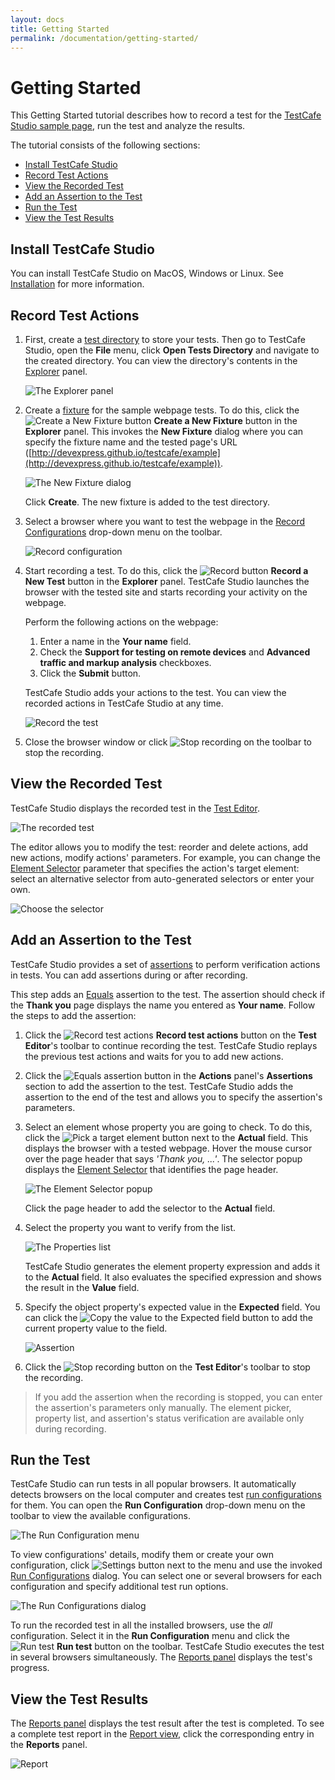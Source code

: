 ```yaml
---
layout: docs
title: Getting Started
permalink: /documentation/getting-started/
---
```

# Getting Started

This Getting Started tutorial describes how to record a test for the [TestCafe Studio sample page](http://devexpress.github.io/testcafe/example), run the test and analyze the results.

The tutorial consists of the following sections:

* [Install TestCafe Studio](#install-testcafe-studio)
* [Record Test Actions](#record-test-actions)
* [View the Recorded Test](#view-the-recorded-test)
* [Add an Assertion to the Test](#add-an-assertion-to-the-test)
* [Run the Test](#run-the-test)
* [View the Test Results](#view-the-test-results)

## Install TestCafe Studio

You can install TestCafe Studio on MacOS, Windows or Linux. See [Installation](../guides/installation.md) for more information.

## Record Test Actions

1. First, create a [test directory](../guides/organize-tests.md#test-directory) to store your tests. Then go to TestCafe Studio, open the **File** menu, click **Open Tests Directory** and navigate to the created directory. You can view the directory's contents in the [Explorer](../user-interface/explorer-panel.md) panel.

    ![The Explorer panel](../../images/getting-started/explorer-panel.png)

2. Create a [fixture](../guides/record-tests/README.md#create-fixtures) for the sample webpage tests. To do this, click the ![Create a New Fixture button](../../images/getting-started/create-new-fixture-icon.svg) **Create a New Fixture** button in the **Explorer** panel. This invokes the **New Fixture** dialog where you can specify the fixture name and the tested page's URL ([http://devexpress.github.io/testcafe/example](http://devexpress.github.io/testcafe/example)).

    ![The New Fixture dialog](../../images/getting-started/new-fixture-dialog.png)

    Click **Create**. The new fixture is added to the test directory.

3. Select a browser where you want to test the webpage in the [Record Configurations](../guides/record-tests/README.md#record-configurations) drop-down menu on the toolbar.

    ![Record configuration](../../images/getting-started/record-configuration.png)

4. Start recording a test. To do this, click the ![Record button](../../images/getting-started/record-test-icon.png) **Record a New Test** button in the **Explorer** panel. TestCafe Studio launches the browser with the tested site and starts recording your activity on the webpage.

    Perform the following actions on the webpage:

    1. Enter a name in the **Your name** field.
    2. Check the **Support for testing on remote devices** and **Advanced traffic and markup analysis** checkboxes.
    3. Click the **Submit** button.

    TestCafe Studio adds your actions to the test. You can view the recorded actions in TestCafe Studio at any time.

    ![Record the test](../../images/getting-started/recording-the-test.png)

5. Close the browser window or click ![Stop recording](../../images/getting-started/stop-recording-icon.png) on the toolbar to stop the recording.

## View the Recorded Test

TestCafe Studio displays the recorded test in the [Test Editor](../user-interface/test-editor.md).

![The recorded test](../../images/getting-started/recorded-test.png)

The editor allows you to modify the test: reorder and delete actions, add new actions, modify actions' parameters. For example, you can change the [Element Selector](../guides/record-tests/test-actions/on-page-actions/action-parameters.md#element-selector) parameter that specifies the action's target element: select an alternative selector from auto-generated selectors or enter your own.

![Choose the selector](../../images/getting-started/choosing-the-selector.png)

## Add an Assertion to the Test

TestCafe Studio provides a set of [assertions](../guides/record-tests/test-actions/assertions.md) to perform verification actions in tests. You can add assertions during or after recording.

This step adds an [Equals](../guides/record-tests/test-actions/assertions.md#equals) assertion to the test. The assertion should check if the **Thank you** page displays the name you entered as **Your name**. Follow the steps to add the assertion:

1. Click the ![Record test actions](../../images/getting-started/record-test-icon.png) **Record test actions** button on the **Test Editor**'s toolbar to continue recording the test. TestCafe Studio replays the previous test actions and waits for you to add new actions.

2. Click the ![Equals assertion](../../images/getting-started/assertion-eql-icon.svg) button in the **Actions** panel's **Assertions** section to add the assertion to the test. TestCafe Studio adds the assertion to the end of the test and allows you to specify the assertion's parameters.

3. Select an element whose property you are going to check. To do this, click the ![Pick a target element](../../images/getting-started/element-picker-icon.png) button next to the **Actual** field. This displays the browser with a tested webpage. Hover the mouse cursor over the page header that says *'Thank you, ...'*. The selector popup displays the [Element Selector](../guides/record-tests/test-actions/on-page-actions/action-parameters.md#element-selector) that identifies the page header.

    ![The Element Selector popup](../../images/getting-started/selector-popup.png)

    Click the page header to add the selector to the **Actual** field.

4. Select the property you want to verify from the list.

    ![The Properties list](../../images/getting-started/properties-list.png)

    TestCafe Studio generates the element property expression and adds it to the **Actual** field. It also evaluates the specified expression and shows the result in the **Value** field.

5. Specify the object property's expected value in the **Expected** field. You can click the ![Copy the value to the Expected field](../../images/getting-started/copy-value-icon.png) button to add the current property value to the field.

    ![Assertion](../../images/getting-started/assertion.png)

6. Click the ![Stop recording](../../images/getting-started/stop-recording-icon.png) button on the **Test Editor**'s toolbar to stop the recording.

 > If you add the assertion when the recording is stopped, you can enter the assertion's parameters only manually. The element picker, property list, and assertion's status verification are available only during recording.

## Run the Test

TestCafe Studio can run tests in all popular browsers.
It automatically detects browsers on the local computer and creates test [run configurations](../guides/run-tests.md#run-configurations) for them.
You can open the **Run Configuration** drop-down menu on the toolbar to view the available configurations.

![The Run Configuration menu](../../images/getting-started/run-configuration-menu.png)

To view configurations' details, modify them or create your own configuration, click ![Settings button](../../images/getting-started/settings-icon.png) next to the menu and use the invoked [Run Configurations](../user-interface/run-configurations-dialog.md) dialog.
You can select one or several browsers for each configuration and specify additional test run options.

![The Run Configurations dialog](../../images/getting-started/run-configurations-dialog.png)

To run the recorded test in all the installed browsers, use the *all* configuration. Select it in the **Run Configuration** menu and click the ![Run test](../../images/getting-started/action-run-icon.png) **Run test** button on the toolbar. TestCafe Studio executes the test in several browsers simultaneously.
The [Reports panel](../user-interface/reports-panel.md) displays the test's progress.

## View the Test Results

The [Reports panel](../user-interface/reports-panel.md) displays the test result after the test is completed. To see a complete test report in the [Report view](../user-interface/report-view.md), click the corresponding entry in the **Reports** panel.

![Report](../../images/getting-started/report.png)
